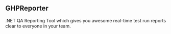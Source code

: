 ## GHPReporter

.NET QA Reporting Tool which gives you awesome real-time test run reports clear to everyone in your team.
